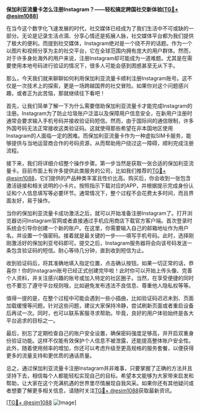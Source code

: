 **保加利亚流量卡怎么注册Instagram？——轻松搞定跨国社交新体验[[TG💪+ @esim1088](https://t.me/s/esim1088)]**

在当今这个数字化飞速发展的时代，社交媒体已经成为了我们生活中不可或缺的一部分。无论是记录生活点滴、分享心情还是拓展人脉，社交媒体平台都为我们提供了极大的便利。而提到社交媒体，Instagram绝对是一个绕不开的话题。作为一个以图片和视频分享为主的社交平台，它在全球范围内拥有庞大的用户群体。然而，对于许多身处海外的用户来说，注册Instagram却可能成为一道难题。尤其是在需要使用本地号码进行验证的情况下，很多人可能会感到困惑甚至无从下手。

那么，今天我们就来聊聊如何利用保加利亚流量卡顺利注册Instagram账号。这不仅是一次技术上的探索，更是一场跨越国界的社交冒险。如果你对这个问题感兴趣，或者正为此苦恼，那就继续往下看吧！

首先，让我们简单了解一下为什么需要借助保加利亚流量卡才能完成Instagram的注册。Instagram为了防止垃圾账户泛滥以及保障用户信息安全，在新用户注册时通常会要求输入手机号码并接收验证码短信。然而，由于国际间的通信限制，许多外国号码无法正常接收这类验证码。这就使得那些希望在非本国地区使用Instagram的人面临一定的困难。而保加利亚流量卡作为一种虚拟SIM卡服务，能够提供与当地运营商合作的号码资源，从而帮助用户绕过这一障碍，顺利完成注册流程。

接下来，我们将详细介绍整个操作步骤。第一步当然是获取一张合适的保加利亚流量卡。目前市面上有许多提供此类服务的公司，比如我们推荐的[TG💪+ @esim1088](https://t.me/s/esim1088)，它们提供的产品种类丰富且性价比高。购买后，你会收到一张包含激活链接和相关说明的小卡片。按照指示下载对应的APP，并根据提示完成身份认证和个人信息填写等必要环节。通常情况下，整个过程不会花费太多时间，而且界面友好，易于操作。

当你的保加利亚流量卡成功激活之后，就可以开始准备注册Instagram了。打开浏览器访问Instagram官网或者直接通过手机应用商店下载官方客户端。首次登录时系统会引导你创建一个新的账户。在这里，你需要输入自己的邮箱地址作为用户名，并设置一个强密码。接着就是最关键的一步——填写手机号码。此时，选择刚刚激活好的保加利亚号码即可。提交之后，Instagram服务器将会向该号码发送一条包含验证码的短信。耐心等待几分钟，直到收到短信为止。

收到验证码后，将其准确地填入指定位置，点击确认按钮。如果一切正常的话，恭喜你！你的Instagram账号已经正式创建完毕啦！此时你可以开始上传头像、完善个人资料，并关注感兴趣的账号或加入特定的社区圈子。当然，在享受便捷的同时也不要忘了遵守平台规则哦，比如避免发布违法不良信息、尊重他人隐私权等等。

值得一提的是，在整个过程中可能会遇到一些小插曲，比如验证码迟迟未到、页面加载缓慢等问题。针对这些问题，建议大家保持冷静，尝试刷新页面或者重启设备后再试一次。同时，也可以联系客服寻求帮助。毕竟，良好的用户体验始终是各大平台追求的目标之一。

最后，别忘了定期检查自己的账户安全设置，确保密码强度足够高，并开启双重身份验证功能。这样不仅能有效保护个人信息不被泄露，还能提高整体账户安全性。此外，随着使用频率的增加，你还可以考虑升级至更高规格的服务套餐，以便获得更多的流量支持和更优质的通话质量。

总之，通过保加利亚流量卡注册Instagram并非难事，只要掌握了正确的方法并且坚持下去，相信每个人都能轻松实现自己的目标。希望本文能够为大家带来启发和帮助，让大家在这个充满机遇的世界里尽情展现自我风采。如果你还有其他疑问或者想要了解更多相关信息，请随时关注[TG💪+ @esim1088](https://t.me/s/esim1088)获取最新资讯。

[[TG💪+ @esim1088](https://t.me/s/esim1088) ![Image](https://i.postimg.cc/4NQfJmqS/Snipaste-2025-05-13-00-14-12.png)]